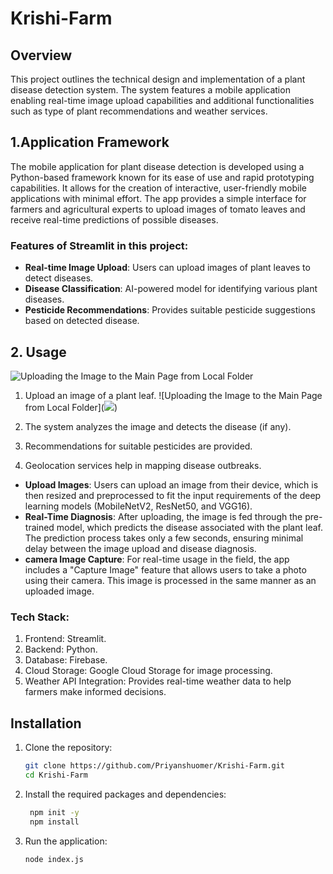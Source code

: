 # Krishi-Farm

## Overview
This project outlines the technical design and implementation of a plant disease detection system. The system features a mobile application enabling real-time image upload capabilities and additional functionalities such as type of plant recommendations and weather services.

## 1.Application Framework
The mobile application for plant disease detection is developed using a Python-based framework known for its ease of use and rapid prototyping capabilities. It allows for the creation of interactive, user-friendly mobile applications with minimal effort. The app provides a simple interface for farmers and agricultural experts to upload images of tomato leaves and receive real-time predictions of possible diseases.

### Features of Streamlit in this project:
- **Real-time Image Upload**: Users can upload images of plant leaves to detect diseases.
- **Disease Classification**: AI-powered model for identifying various plant diseases.
- **Pesticide Recommendations**: Provides suitable pesticide suggestions based on detected disease.

## 2. Usage
![Uploading the Image to the Main Page from Local Folder](https://tse3.mm.bing.net/th?id=OIP.nT113o02ReFJWwwMrDTOnAHaDt&pid=Api&P=0&h=180)  <!-- Replace with your image path -->

1. Upload an image of a plant leaf.
![Uploading the Image to the Main Page from Local Folder](<img src="![image](https://github.com/user-attachments/assets/55958704-d2ec-44d6-9beb-1478368ec685)
">)  <!-- Replace with your image path -->
2. The system analyzes the image and detects the disease (if any).

3. Recommendations for suitable pesticides are provided.

4. Geolocation services help in mapping disease outbreaks.

- **Upload Images**: Users can upload an image from their device, which is then resized and preprocessed to fit the input requirements of the deep learning models (MobileNetV2, ResNet50, and VGG16).
- **Real-Time Diagnosis**: After uploading, the image is fed through the pre-trained model, which predicts the disease associated with the plant leaf. The prediction process takes only a few seconds, ensuring minimal delay between the image upload and disease diagnosis.
- **camera Image Capture**: For real-time usage in the field, the app includes a "Capture Image" feature that allows users to take a photo using their camera. This image is processed in the same manner as an uploaded image.

### Tech Stack:
1. Frontend: Streamlit.
2. Backend: Python.
3. Database: Firebase.
4. Cloud Storage: Google Cloud Storage for image processing.
5. Weather API Integration: Provides real-time weather data to help farmers make informed decisions.


## Installation
1. Clone the repository:
   ```bash
   git clone https://github.com/Priyanshuomer/Krishi-Farm.git
   cd Krishi-Farm
   ```
2. Install the required packages and dependencies:
   ```bash
    npm init -y
    npm install
   ```
3. Run the application:
    ```bash
    node index.js
    ```

